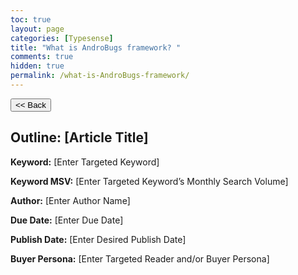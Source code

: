 ```yaml
---
toc: true
layout: page
categories: [Typesense]
title: "What is AndroBugs framework? "
comments: true
hidden: true
permalink: /what-is-AndroBugs-framework/
---
```


<button class="back-button" onclick="window.history.back()"><< Back</button>

## Outline: [Article Title]

**Keyword:** [Enter Targeted Keyword]

**Keyword MSV:** [Enter Targeted Keyword’s Monthly Search Volume]

**Author:** [Enter Author Name]

**Due Date:** [Enter Due Date]

**Publish Date:** [Enter Desired Publish Date]

**Buyer Persona:** [Enter Targeted Reader and/or Buyer Persona]

<br>
